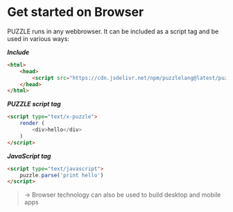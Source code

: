 # Get started on Browser

PUZZLE runs in any webbrowser. It can be included as a script tag and be used in various ways:

***Include***

```html
<html>
	<head>
		<script src="https://cdn.jsdelivr.net/npm/puzzlelang@latest/puzzle.browser.js"></script>
	</head>
</html>
```

***PUZZLE script tag***

```html
<script type="text/x-puzzle">
	render (
		<div>hello</div>
	)
</script>
```

***JavaScript tag***

```html
<script type="text/javascript">
	puzzle.parse('print hello')
</script>
```

> -> Browser technology can also be used to build desktop and mobile apps